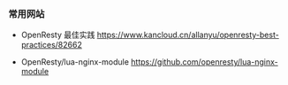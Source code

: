 ### 常用网站

- OpenResty 最佳实践
https://www.kancloud.cn/allanyu/openresty-best-practices/82662

- OpenResty/lua-nginx-module
https://github.com/openresty/lua-nginx-module
